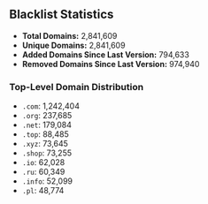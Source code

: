 ## Blacklist Statistics

- **Total Domains:** 2,841,609
- **Unique Domains:** 2,841,609
- **Added Domains Since Last Version:** 794,633
- **Removed Domains Since Last Version:** 974,940

### Top-Level Domain Distribution

-  `.com`: 1,242,404
-  `.org`: 237,685
-  `.net`: 179,084
-  `.top`: 88,485
-  `.xyz`: 73,645
-  `.shop`: 73,255
-  `.io`: 62,028
-  `.ru`: 60,349
-  `.info`: 52,099
-  `.pl`: 48,774
